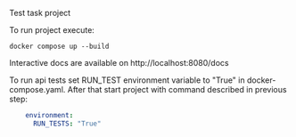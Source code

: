 Test task project

To run project execute:
```shell
docker compose up --build
```

Interactive docs are available on http://localhost:8080/docs

To run api tests set RUN_TEST environment variable to "True" in docker-compose.yaml. 
After that start project with command described in previous step:
```yaml
    environment:
      RUN_TESTS: "True"
```
